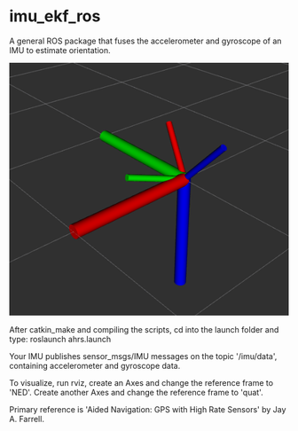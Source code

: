 # imu_ekf_ros
A general ROS package that fuses the accelerometer and gyroscope of an IMU to estimate orientation. 

![GitHub Logo](/results/screencap.png)

After catkin_make and compiling the scripts, cd into the launch folder and type:
roslaunch ahrs.launch  

Your IMU publishes sensor_msgs/IMU messages on the topic '/imu/data', containing accelerometer and gyroscope data.

To visualize, run rviz, create an Axes and change the reference frame to 'NED'. Create another Axes and change the reference frame to 'quat'.

Primary reference is 'Aided Navigation: GPS with High Rate Sensors' by Jay A. Farrell.
